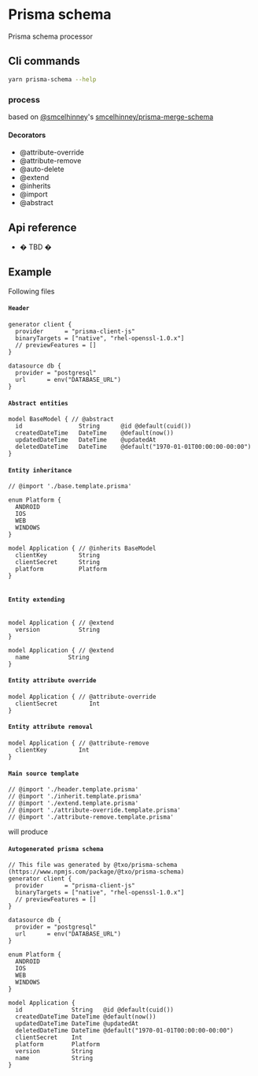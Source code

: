 # Prisma schema

Prisma schema processor

## Cli commands

```bash
yarn prisma-schema --help
```

### **process**

based on [@smcelhinney](https://github.com/smcelhinney)'s [smcelhinney/prisma-merge-schema](https://github.com/smcelhinney/prisma-merge-schema)

#### Decorators

* @attribute-override
* @attribute-remove
* @auto-delete
* @extend
* @inherits
* @import
* @abstract

## Api reference
* � TBD �

## Example

Following files

#### **`Header`**
```prisma:example/prisma/src/header.template.prisma
generator client {
  provider      = "prisma-client-js"
  binaryTargets = ["native", "rhel-openssl-1.0.x"]
  // previewFeatures = []
}

datasource db {
  provider = "postgresql"
  url      = env("DATABASE_URL")
}

```

#### **`Abstract entities`**
```prisma:example/prisma/src/base.template.prisma
model BaseModel { // @abstract
  id                String      @id @default(cuid())
  createdDateTime   DateTime    @default(now())
  updatedDateTime   DateTime    @updatedAt
  deletedDateTime   DateTime    @default("1970-01-01T00:00:00-00:00")
}

```

#### **`Entity inheritance`**
```prisma:example/prisma/src/inherit.template.prisma
// @import './base.template.prisma'

enum Platform {
  ANDROID
  IOS
  WEB
  WINDOWS
}

model Application { // @inherits BaseModel
  clientKey         String
  clientSecret      String
  platform          Platform
}


```

#### **`Entity extending`**
```prisma:example/prisma/src/extend.template.prisma

model Application { // @extend
  version           String
}

model Application { // @extend
  name           String
}

```

#### **`Entity attribute override`**
```prisma:example/prisma/src/attribute-override.template.prisma
model Application { // @attribute-override
  clientSecret         Int
}

```

#### **`Entity attribute removal`**
```prisma:example/prisma/src/attribute-remove.template.prisma
model Application { // @attribute-remove
  clientKey         Int
}

```

#### **`Main source template`**
```prisma:example/prisma/src/schema.template.prisma
// @import './header.template.prisma'
// @import './inherit.template.prisma'
// @import './extend.template.prisma'
// @import './attribute-override.template.prisma'
// @import './attribute-remove.template.prisma'

```

will produce

#### **`Autogenerated prisma schema`**
```prisma:example/prisma/schema.prisma
// This file was generated by @txo/prisma-schema (https://www.npmjs.com/package/@txo/prisma-schema)
generator client {
  provider      = "prisma-client-js"
  binaryTargets = ["native", "rhel-openssl-1.0.x"]
  // previewFeatures = []
}

datasource db {
  provider = "postgresql"
  url      = env("DATABASE_URL")
}

enum Platform {
  ANDROID
  IOS
  WEB
  WINDOWS
}

model Application {
  id              String   @id @default(cuid())
  createdDateTime DateTime @default(now())
  updatedDateTime DateTime @updatedAt
  deletedDateTime DateTime @default("1970-01-01T00:00:00-00:00")
  clientSecret    Int
  platform        Platform
  version         String
  name            String
}

```
